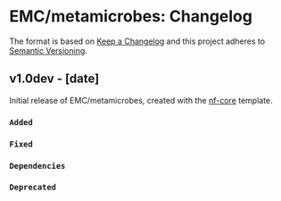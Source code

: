 # EMC/metamicrobes: Changelog

The format is based on [Keep a Changelog](https://keepachangelog.com/en/1.0.0/)
and this project adheres to [Semantic Versioning](https://semver.org/spec/v2.0.0.html).

## v1.0dev - [date]

Initial release of EMC/metamicrobes, created with the [nf-core](https://nf-co.re/) template.

### `Added`

### `Fixed`

### `Dependencies`

### `Deprecated`

